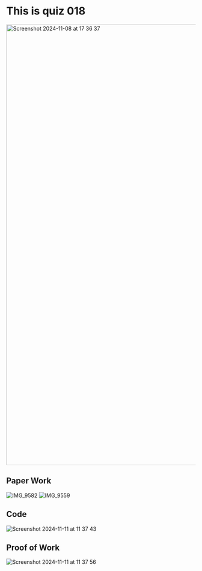 # This is quiz 018

<img width="1173" alt="Screenshot 2024-11-08 at 17 36 37" src="https://github.com/user-attachments/assets/b07e74ad-48eb-4aac-b440-260be6e982e5">


## Paper Work 

![IMG_9582](https://github.com/user-attachments/assets/4e69807f-f189-48bd-903a-435a44f86886)
![IMG_9559](https://github.com/user-attachments/assets/d157949b-4a87-48e1-ac6a-0f108a8944ec)

## Code

<img width="max" alt="Screenshot 2024-11-11 at 11 37 43" src="https://github.com/user-attachments/assets/6b378825-db5c-4f62-a23e-7396bba94067">


## Proof of Work

<img width="max" alt="Screenshot 2024-11-11 at 11 37 56" src="https://github.com/user-attachments/assets/a88bad8e-7064-499c-be59-4c37165643ac">
